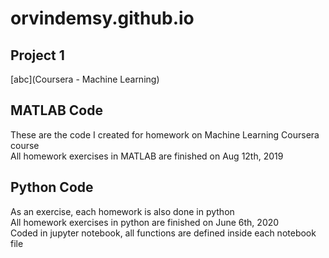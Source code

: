 # orvindemsy.github.io


## Project 1
[abc](Coursera - Machine Learning)
## MATLAB Code
These are the code I created for homework on Machine Learning Coursera course  
All homework exercises in MATLAB are finished on Aug 12th, 2019

## Python Code
As an exercise, each homework is also done in python  
All homework exercises in python are finished on June 6th, 2020  
Coded in jupyter notebook, all functions are defined inside each notebook file
